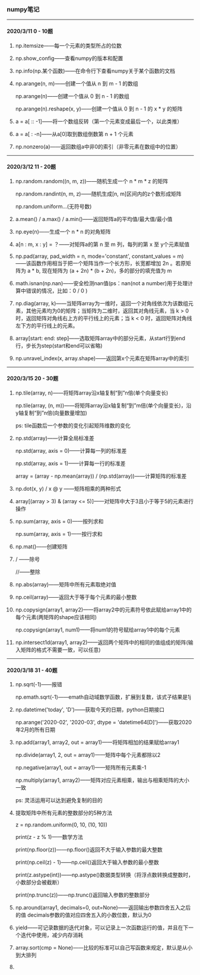 ### numpy笔记

---

#### 2020/3/11 0 - 10题

1. np.itemsize——每一个元素的类型所占的位数

2. np.show_config——查看numpy的版本和配置

3. np.info(np.某个函数)——在命令行下查看numpy关于某个函数的文档

4. np.arange(n, m)——创建一个值从 n 到 m - 1 的数组

   np.arange(n)——创建一个值从 0 到 n - 1 的数组

   np.arange(n).reshape(x, y)——创建一个值从 0 到 n - 1 的 x * y 的矩阵

5. a = a[ :: -1]——将一个数组反转（第一个元素变成最后一个，以此类推）

6. a = a[ : -n]——从a[0]取到数组倒数第 n + 1 个元素

7. np.nonzero(a)——返回数组a中非0的索引（非零元素在数组中的位置）

---

#### 2020/3/12 11 - 20题

1. np.random.random((n, m, z))——随机生成一个 n * m * z 的矩阵

   np.random.randint(n, m, z)——随机生成[n, m]区间内的z个数形成矩阵

   np.random.uniform...(无符号数)

2. a.mean() / a.max() / a.min()——返回矩阵a的平均值/最大值/最小值

3. np.eye(n)——生成一个 n * n 的对角矩阵

4. a[n : m, x : y] = ？——对矩阵a的第 n 至 m 列，每列的第 x 至 y个元素赋值

5. np.pad(array, pad_width = n, mode='constant', constant_values = m)——该函数作用相当于把一个矩阵当作一个长方形，长宽都增加 2n 。若原矩阵为 a * b, 现在矩阵为 (a + 2n) * (b + 2n)，多的部分的填充值为 m

6. math.isnan(np.nan)——安全检测nan值(ps：nan(not a number)用于处理计算中错误的情况，比如：0 / 0 )

7. np.diag(array, k)——当矩阵array为一维时，返回一个对角线依次为该数组元素，其他元素均为0的矩阵；当矩阵为二维时，返回其对角线元素，当 k > 0 时，返回矩阵对角线右上方的平行线上的元素；当 k < 0 时，返回矩阵对角线左下方的平行线上的元素。

8. array[start: end: step]——选取矩阵array中的部分元素，从start行到end行，步长为step(start和end可以省略)

9. np.unravel_index(x, array.shape)——返回第x个元素在矩阵array中的索引

---

#### 2020/3/15 20 - 30题

1. np.tile(array, n)——将矩阵array沿x轴复制“到”n倍(单个向量变长)

   np.tile(array, (n, m))——将矩阵array沿x轴复制“到”m倍(单个向量变长)，沿y轴复制“到”n倍(向量数量增加)

   ps: tile函数后一个参数的变化引起矩阵维数的变化

2. np.std(array)——计算全局标准差

   np.std(array, axis = 0)——计算每一列的标准差

   np.std(array, axis = 1)——计算每一行的标准差

   array = (array - np.mean(array)) / (np.std(array))——计算矩阵的标准差 

3. np.dot(x, y) / x @ y ——矩阵相乘的两种形式

4. array[(array > 3) & (array <= 5)]——对矩阵中大于3且小于等于5的元素进行操作

5. np.sum(array, axis = 0)——按列求和

   np.sum(array, axis = 1)——按行求和

6. np.mat()——创建矩阵

7. / ——除号

   //——整除

8. np.abs(array)——矩阵中所有元素取绝对值

9. np.ceil(array)——返回大于等于每个元素的最小整数

10. np.copysign(array1, array2)——将array2中的元素符号依此赋给array1中的每个元素(两矩阵的shape应该相同)

    np.copysign(array1, num1)——将num1的符号赋给array1中的每个元素

11. np.intersect1d(array1, array2)——返回两个矩阵中的相同的值组成的矩阵(输入矩阵的格式不需要一致，可以任意)

---
#### 2020/3/18 31 - 40题

1. np.sqrt(-1)——报错

   np.emath.sqrt(-1)——emath自动域数学函数，扩展到复数，该式子结果是1j
   
2. np.datetime('today', 'D')——获取今天的日期，python日期接口

   np.arange('2020-02', '2020-03', dtype = 'datetime64[D]')——获取2020年2月的所有日期
   
3. np.add(array1, array2, out = array1)——将矩阵相加的结果赋给array1

   np.divide(array1, 2, out = array1)——矩阵中每个元素都除以2

   np.negative(array1, out = array1)——矩阵所有元素乘-1
   
   np.multiply(array1, array2)——矩阵对应元素相乘，输出与相乘矩阵的大小一致
  
   ps: 灵活运用可以达到避免复制的目的
  
4. 提取矩阵中所有元素的整数部分的5种方法

   z = np.random.uniform(0, 10, (10, 10))

   print(z - z % 1)——数学方法
   
   print(np.floor(z))——np.floor()返回不大于输入参数的最大整数
   
   print(np.ceil(z) - 1)——np.ceil()返回大于输入参数的最小整数
   
   print(z.astype(int))——np.astype()数据类型转换（将浮点数转换成整数时，小数部分会被截断）
   
   print(np.trunc(z))——np.trunc()返回输入参数的整数部分
   
5. np.around(array1, decimals=0, out=None)——返回输出参数四舍五入之后的值
                                            decimals参数的值对应四舍五入的小数位数，默认为0
                                            
6. yield——可记录数据的迭代对象，可以记录上一次函数运行的值，并且在下一个迭代中使用，减少内存消耗

7. array.sort(cmp = None)——比较的标准可以自己写函数来规定，默认是从小到大排列

8.

 
